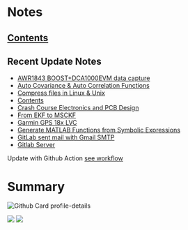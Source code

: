<!--
**dino920135/dino920135** is a ✨ _special_ ✨ repository because its `README.md` (this file) appears on your GitHub profile.
-->
<!-- # About me -->
# Notes
## [Contents](https://dino920135.github.io/Notes/#/page/contents)
## Recent Update Notes
<!-- BLOG-POST-LIST:START -->
- [AWR1843 BOOST+DCA1000EVM data capture](https://dino920135.github.io/Notes//#/page/AWR1843%20BOOST+DCA1000EVM%20data%20capture)
- [Auto Covariance & Auto Correlation Functions](https://dino920135.github.io/Notes//#/page/Auto%20Covariance%20&%20Auto%20Correlation%20Functions)
- [Compress files in Linux & Unix](https://dino920135.github.io/Notes//#/page/Compress%20files%20in%20Linux%20&%20Unix)
- [Contents](https://dino920135.github.io/Notes//#/page/Contents)
- [Crash Course Electronics and PCB Design](https://dino920135.github.io/Notes//#/page/Crash%20Course%20Electronics%20and%20PCB%20Design)
- [From EKF to MSCKF](https://dino920135.github.io/Notes//#/page/From%20EKF%20to%20MSCKF)
- [Garmin GPS 18x LVC](https://dino920135.github.io/Notes//#/page/Garmin%20GPS%2018x%20LVC)
- [Generate MATLAB Functions from Symbolic Expressions](https://dino920135.github.io/Notes//#/page/Generate%20MATLAB%20Functions%20from%20Symbolic%20Expressions)
- [GitLab sent mail with Gmail SMTP](https://dino920135.github.io/Notes//#/page/GitLab%20sent%20mail%20with%20Gmail%20SMTP)
- [Gitlab Server](https://dino920135.github.io/Notes//#/page/Gitlab%20Server)
<!-- BLOG-POST-LIST:END -->

Update with Github Action [see workflow](https://github.com/dino920135/dino920135/tree/main/.github/workflows)

# Summary
![Github Card profile-details](http://github-profile-summary-cards.vercel.app/api/cards/profile-details?username=dino920135&theme=github_dark)

![](http://github-profile-summary-cards.vercel.app/api/cards/stats?username=dino920135&theme=github_dark) ![](http://github-profile-summary-cards.vercel.app/api/cards/repos-per-language?username=dino920135&theme=github_dark)

